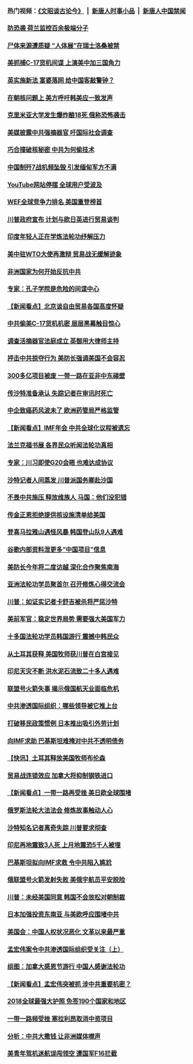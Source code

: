 #### 热门视频：[《文昭谈古论今》](https://github.com/gfw-breaker/wenzhao/blob/master/README.md?t=10181233) &nbsp;|&nbsp; [新唐人时事小品](https://github.com/gfw-breaker/ntdtv-comedy/blob/master/README.md?t=10181233) &nbsp;|&nbsp; [新唐人中国禁闻](https://github.com/gfw-breaker/ntdtv-news/blob/master/README.md?t=10181233)

#### [防恐袭 荷兰监控百余极端分子](../pages/nsc418/n10792022.md?t=10181233) 

#### [尸体来源遭质疑 “人体展”在瑞士洛桑被禁](../pages/nsc418/n10789660.md?t=10181233) 

#### [美抓捕C-17货机间谍 上演美中加三国角力](../pages/nsc418/n10787846.md?t=10181233) 

#### [英实施新法 富婆落网 给中国客敲警钟？](../pages/nsc418/n10789908.md?t=10181233) 

#### [在朝核问题上 美方呼吁韩美应一致发声](../pages/nsc418/n10789196.md?t=10181233) 

#### [克里米亚大学发生爆炸酿18死 俄称恐怖袭击](../pages/nsc418/n10789770.md?t=10181233) 

#### [美媒披露中共强摘器官 吁国际社会调查](../pages/nsc418/n10789337.md?t=10181233) 

#### [巧合撞破核秘密 中共为何偷技术](../pages/nsc418/n10788217.md?t=10181233) 

#### [中国制歼7战机频坠毁 引发缅甸军方不满](../pages/nsc418/n10788418.md?t=10181233) 

#### [YouTube网站停摆 全球用户受波及](../pages/nsc418/n10788989.md?t=10181233) 

#### [WEF全球竞争力排名 美国重登榜首](../pages/nsc418/n10788605.md?t=10181233) 

#### [川普政府宣布 计划与欧日英进行贸易谈判](../pages/nsc418/n10788496.md?t=10181233) 

#### [印度年轻人正在学炼法轮功纾解压力](../pages/nsc418/n10787667.md?t=10181233) 

#### [美中驻WTO大使再激辩 贸易战无缓解迹象](../pages/nsc418/n10787893.md?t=10181233) 

#### [非洲国家为何开始反抗中共](../pages/nsc418/n10788253.md?t=10181233) 

#### [专家：孔子学院是危险的间谍中心](../pages/nsc418/n10746252.md?t=10181233) 

#### [【新闻看点】北京谈自由贸易各国高度怀疑](../pages/nsc418/n10787737.md?t=10181233) 

#### [中共偷美C-17货机机密 层层黑幕触目惊心](../pages/nsc418/n10787673.md?t=10181233) 

#### [调查活摘器官法庭成立 英御用大律师主持](../pages/nsc418/n10787477.md?t=10181233) 

#### [抨击中共掠夺行为 美防长强调美国不会容忍](../pages/nsc418/n10787167.md?t=10181233) 

#### [300多亿项目被废 一带一路在亚非中东碰壁](../pages/nsc418/n10787144.md?t=10181233) 

#### [传沙特准备承认 失踪记者在审讯时死亡](../pages/nsc418/n10786900.md?t=10181233) 

#### [中企致癌药风波未了 欧洲药管局严格监管](../pages/nsc418/n10785912.md?t=10181233) 

#### [【新闻看点】IMF年会 中共全球化议程被遗忘](../pages/nsc418/n10785214.md?t=10181233) 

#### [法兰克福书展 各界民众听闻法轮功真相](../pages/nsc418/n10782900.md?t=10181233) 

#### [专家：川习即使G20会晤 也难达成协议](../pages/nsc418/n10785213.md?t=10181233) 

#### [沙特记者人间蒸发 川普派国务卿赴沙国](../pages/nsc418/n10785192.md?t=10181233) 

#### [不畏中共施压 释放维族人 马国：他们没犯错](../pages/nsc418/n10784464.md?t=10181233) 

#### [传金正恩拒绝提供核设施清单给美国](../pages/nsc418/n10784510.md?t=10181233) 

#### [登喜马拉雅山遇怪风暴 韩国登山队9人遇难](../pages/nsc418/n10784286.md?t=10181233) 

#### [谷歌内部资料泄更多“中国项目”信息](../pages/nsc418/n10783142.md?t=10181233) 

#### [美防长今年将二度访越 深化合作聚焦南海](../pages/nsc418/n10783067.md?t=10181233) 

#### [亚洲法轮功学员聚首尔 召开修炼心得交流会](../pages/nsc418/n10780294.md?t=10181233) 

#### [川普：如证实记者卡舒吉被杀将严惩沙特](../pages/nsc418/n10782611.md?t=10181233) 

#### [美前军官：稳定世界局势 需要强大美国军力](../pages/nsc418/n10781975.md?t=10181233) 

#### [十多国法轮功学员韩国游行 震撼中韩民众](../pages/nsc418/n10781244.md?t=10181233) 

#### [从土耳其获释 美国牧师获川普在白宫接见](../pages/nsc418/n10781786.md?t=10181233) 

#### [印尼天灾不断 洪水泥石流致二十多人遇难](../pages/nsc418/n10781733.md?t=10181233) 

#### [联盟号火箭失事 揭示俄国航天业面临危机](../pages/nsc418/n10781049.md?t=10181233) 

#### [中共渗透国际组织：哪些领导被它推上台](../pages/nsc418/n10780076.md?t=10181233) 

#### [打破移民政策惯例 日本推出吸引外劳计划](../pages/nsc418/n10780027.md?t=10181233) 

#### [向IMF求助 巴基斯坦难掩对中共不透明债务](../pages/nsc418/n10779334.md?t=10181233) 

#### [【快讯】土耳其释放美国牧师布伦森](../pages/nsc418/n10779530.md?t=10181233) 

#### [贸易战连锁效应 加拿大将抑制钢铁进口](../pages/nsc418/n10778999.md?t=10181233) 

#### [【新闻看点】一带一路再受挫 美日欧全球围堵](../pages/nsc418/n10777284.md?t=10181233) 

#### [俄罗斯法轮大法法会 修炼故事触动人心](../pages/nsc418/n10777123.md?t=10181233) 

#### [沙特知名记者离奇失踪 川普要求彻查](../pages/nsc418/n10777290.md?t=10181233) 

#### [印尼再地震致3人死 上月地震恐5千人被埋](../pages/nsc418/n10776842.md?t=10181233) 

#### [巴基斯坦拟向IMF求救 令中共陷入尴尬](../pages/nsc418/n10775275.md?t=10181233) 

#### [俄联盟号火箭发射失败 美俄宇航员平安脱险](../pages/nsc418/n10776805.md?t=10181233) 

#### [川普：未经美国同意 韩国不会放松对朝制裁](../pages/nsc418/n10776516.md?t=10181233) 

#### [日本加强投资东南亚 与美欧呼应围堵中共](../pages/nsc418/n10776420.md?t=10181233) 

#### [美国会：中国人权状况恶化 文革以来最严重](../pages/nsc418/n10775405.md?t=10181233) 

#### [孟宏伟案令中共渗透国际组织受关注（上）](../pages/nsc418/n10773407.md?t=10181233) 

#### [组图：加拿大感恩节游行 中国人感谢法轮功](../pages/nsc418/n10774602.md?t=10181233) 

#### [【新闻看点】孟宏伟突被抓 涉中共重要机密？](../pages/nsc418/n10774768.md?t=10181233) 

#### [2018全球最强大护照 免签190个国家和地区](../pages/nsc418/n10774785.md?t=10181233) 

#### [一带一路频受挫 塞拉利昂取消中资项目](../pages/nsc418/n10774667.md?t=10181233) 

#### [分析：中共大撒钱 让非洲媒体噤声](../pages/nsc418/n10772349.md?t=10181233) 

#### [美青年驾机迷航误闯领空 遭国军F16拦截](../pages/nsc418/n10774153.md?t=10181233) 

